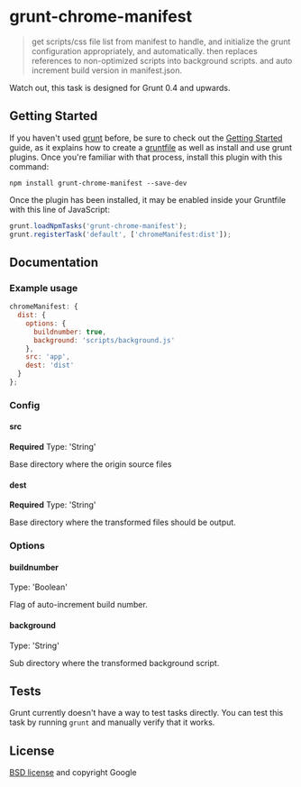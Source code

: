# grunt-chrome-manifest

> get scripts/css file list from manifest to handle, and initialize the grunt configuration appropriately, and automatically. then replaces references to non-optimized scripts into background scripts. and auto increment build version in manifest.json.

Watch out, this task is designed for Grunt 0.4 and upwards.

## Getting Started
If you haven't used [grunt][] before, be sure to check out the [Getting Started][] guide, as it explains how to create a [gruntfile][Getting Started] as well as install and use grunt plugins. Once you're familiar with that process, install this plugin with this command:

```shell
npm install grunt-chrome-manifest --save-dev
```

Once the plugin has been installed, it may be enabled inside your Gruntfile with this line of JavaScript:

```js
grunt.loadNpmTasks('grunt-chrome-manifest');
grunt.registerTask('default', ['chromeManifest:dist']);
```


[grunt]: http://gruntjs.com/
[Getting Started]: https://github.com/gruntjs/grunt/blob/devel/docs/getting_started.md

## Documentation

### Example usage
```javascript
chromeManifest: {
  dist: {
    options: {
      buildnumber: true,
      background: 'scripts/background.js'
    },
    src: 'app',
    dest: 'dist'
  }
};
```

### Config

#### src
**Required**
Type: 'String'

Base directory where the origin source files

#### dest
**Required**
Type: 'String'

Base directory where the transformed files should be output.

### Options
#### buildnumber
Type: 'Boolean'

Flag of auto-increment build number.

#### background
Type: 'String'

Sub directory where the transformed background script.

## Tests

Grunt currently doesn't have a way to test tasks directly. You can test this task by running `grunt` and manually verify that it works.

## License

[BSD license](http://opensource.org/licenses/bsd-license.php) and copyright Google
